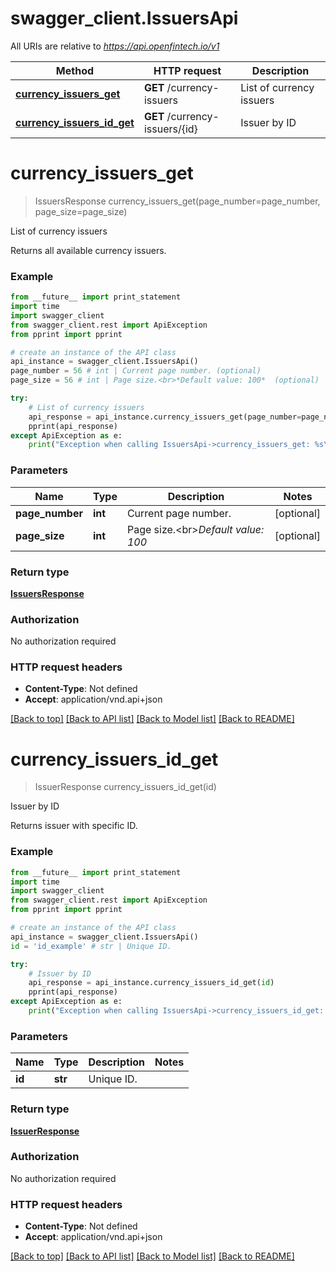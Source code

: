 # swagger_client.IssuersApi

All URIs are relative to *https://api.openfintech.io/v1*

Method | HTTP request | Description
------------- | ------------- | -------------
[**currency_issuers_get**](IssuersApi.md#currency_issuers_get) | **GET** /currency-issuers | List of currency issuers
[**currency_issuers_id_get**](IssuersApi.md#currency_issuers_id_get) | **GET** /currency-issuers/{id} | Issuer by ID


# **currency_issuers_get**
> IssuersResponse currency_issuers_get(page_number=page_number, page_size=page_size)

List of currency issuers

Returns all available currency issuers. 

### Example 
```python
from __future__ import print_statement
import time
import swagger_client
from swagger_client.rest import ApiException
from pprint import pprint

# create an instance of the API class
api_instance = swagger_client.IssuersApi()
page_number = 56 # int | Current page number. (optional)
page_size = 56 # int | Page size.<br>*Default value: 100*  (optional)

try: 
    # List of currency issuers
    api_response = api_instance.currency_issuers_get(page_number=page_number, page_size=page_size)
    pprint(api_response)
except ApiException as e:
    print("Exception when calling IssuersApi->currency_issuers_get: %s\n" % e)
```

### Parameters

Name | Type | Description  | Notes
------------- | ------------- | ------------- | -------------
 **page_number** | **int**| Current page number. | [optional] 
 **page_size** | **int**| Page size.&lt;br&gt;*Default value: 100*  | [optional] 

### Return type

[**IssuersResponse**](IssuersResponse.md)

### Authorization

No authorization required

### HTTP request headers

 - **Content-Type**: Not defined
 - **Accept**: application/vnd.api+json

[[Back to top]](#) [[Back to API list]](../README.md#documentation-for-api-endpoints) [[Back to Model list]](../README.md#documentation-for-models) [[Back to README]](../README.md)

# **currency_issuers_id_get**
> IssuerResponse currency_issuers_id_get(id)

Issuer by ID

Returns issuer with specific ID. 

### Example 
```python
from __future__ import print_statement
import time
import swagger_client
from swagger_client.rest import ApiException
from pprint import pprint

# create an instance of the API class
api_instance = swagger_client.IssuersApi()
id = 'id_example' # str | Unique ID.

try: 
    # Issuer by ID
    api_response = api_instance.currency_issuers_id_get(id)
    pprint(api_response)
except ApiException as e:
    print("Exception when calling IssuersApi->currency_issuers_id_get: %s\n" % e)
```

### Parameters

Name | Type | Description  | Notes
------------- | ------------- | ------------- | -------------
 **id** | **str**| Unique ID. | 

### Return type

[**IssuerResponse**](IssuerResponse.md)

### Authorization

No authorization required

### HTTP request headers

 - **Content-Type**: Not defined
 - **Accept**: application/vnd.api+json

[[Back to top]](#) [[Back to API list]](../README.md#documentation-for-api-endpoints) [[Back to Model list]](../README.md#documentation-for-models) [[Back to README]](../README.md)

